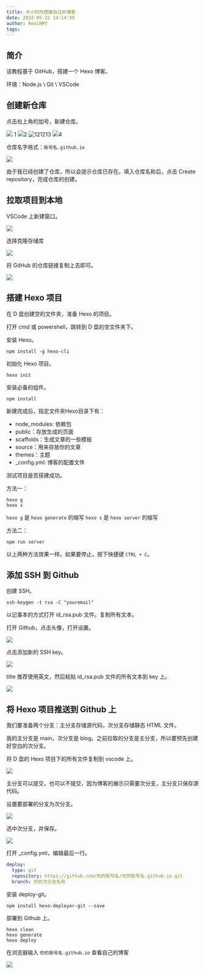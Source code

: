 ```yaml
---
title: 半小时内搭建自己的博客
date: 2022-05-22 14:14:59
author: RealHMY
tags:
---
```


## 简介

该教程基于 GitHub，搭建一个 Hexo 博客。

环境：Node.js \ Git \ VSCode

## 创建新仓库

点击右上角的加号，新建仓库。

![](test.png)
1
![](./test.png)2
![12121](blog/test.png)3
![](/source/_posts/blog/test.png)4

仓库名字格式：`账号名.github.io`

![](blog/2022-05-22-14-41-59.png)

由于我已经创建了仓库，所以会提示仓库已存在。填入仓库名称后，点击 Create repository，完成仓库的创建。

## 拉取项目到本地

VSCode 上新建窗口。

![](blog/2022-05-22-14-48-37.png)

选择克隆存储库

![](blog/2022-05-22-14-49-42.png)

将 GitHub 的仓库链接复制上去即可。

![](blog/2022-05-22-14-52-09.png)

## 搭建 Hexo 项目

在 D 盘创建空的文件夹，准备 Hexo 的项目。

打开 cmd 或 powershell，跳转到 D 盘的空文件夹下。

安装 Hexo。

```npm
npm install -g hexo-cli
```

初始化 Hexo 项目。

```npm
hexo init
```

安装必备的组件。

```npm
npm install
```

新建完成后，指定文件夹Hexo目录下有：

* node_modules: 依赖包
* public：存放生成的页面
* scaffolds：生成文章的一些模板
* source：用来存放你的文章
* themes：主题
* _config.yml: 博客的配置文件

测试项目是否搭建成功。

方法一：

```npm
hexo g
hexo s
```

`hexo g` 是 `hexo generate` 的缩写
`hexo s` 是 `hexo server` 的缩写

方法二：

```npm
npm run server
```

以上两种方法效果一样。如果要停止，按下快捷键 `CTRL + C`。

## 添加 SSH 到 Github

创建 SSH。

```npm
ssh-keygen -t rsa -C "youremail"
```

以记事本的方式打开 id_rsa.pub 文件。复制所有文本。

打开 Github，点击头像，打开设置。

![](blog/2022-05-22-15-10-05.png)

点击添加新的 SSH key。

![](blog/2022-05-22-15-11-08.png)

title 推荐使用英文，然后粘贴 id_rsa.pub 文件的所有文本到 key 上。

![](blog/2022-05-22-15-13-13.png)

## 将 Hexo 项目推送到 Github 上

我们要准备两个分支：主分支存储源代码，次分支存储静态 HTML 文件。

我的主分支是 main，次分支是 blog。之前拉取的分支是主分支，所以要预先创建好空白的次分支。

将 D 盘的 Hexo 项目下的所有文件复制到 vscode 上。

![](blog/2022-05-22-15-20-55.png)

主分支可以提交，也可以不提交，因为博客的展示只需要次分支，主分支只保存源代码。

设置要部署的分支为次分支。

![](blog/2022-05-22-15-27-13.png)

选中次分支，并保存。

![](blog/2022-05-22-15-28-14.png)

打开 _config.yml，编辑最后一行。

```yaml
deploy:
  type: git
  repository: https://github.com/你的账号名/你的账号名.github.io.git
  branch: 你的次分支名称
```

安装 deploy-git。

```npm
npm install hexo-deployer-git --save
```

部署到 Github 上。

```npm
hexo clean
hexo generate
hexo deploy
```

在浏览器输入 `你的账号名.github.io` 查看自己的博客

![](blog/2022-05-22-15-29-50.png)
